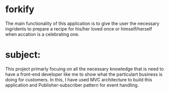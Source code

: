 # forkify
The main functionality of this application is to give the user the necessary ingridents to prepare a recipe for his/her loved once or himself/herself when accation is a celebrating one.

# subject:
This project primarly focuing on all the necessary knowledge that is need to have a front-end developer like me to show what the particulart business is doing for customers.
In this, I have used MVC architecture to build this application and Publisher-subscriber pattern for event handling.
